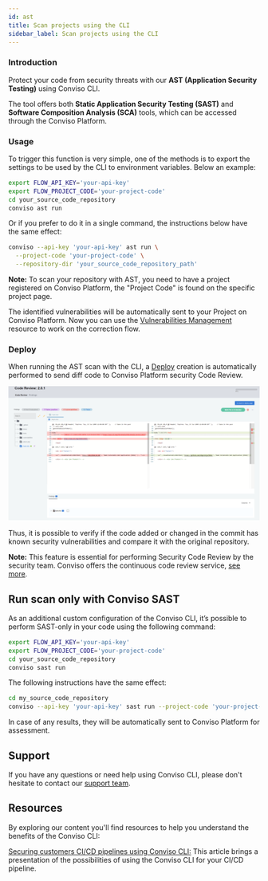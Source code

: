 ```yaml
---
id: ast
title: Scan projects using the CLI
sidebar_label: Scan projects using the CLI
---
```


### Introduction

Protect your code from security threats with our **AST (Application Security Testing)** using Conviso CLI. 

The tool offers both **Static Application Security Testing (SAST)** and **Software Composition Analysis (SCA)** tools, which can be accessed through the Conviso Platform.


### Usage

To trigger this function is very simple, one of the methods is to export the settings to be used by the CLI to environment variables. Below an example:

```bash
export FLOW_API_KEY='your-api-key'
export FLOW_PROJECT_CODE='your-project-code'
cd your_source_code_repository
conviso ast run
```

Or if you prefer to do it in a single command, the instructions below have the same effect:

```bash
conviso --api-key 'your-api-key' ast run \
  --project-code 'your-project-code' \
  --repository-dir 'your_source_code_repository_path'
```

**Note:** To scan your repository with AST, you need to have a project registered on Conviso Platform, the "Project Code" is found on the specific project page.

The identified vulnerabilities will be automatically sent to your Project on Conviso Platform. Now you can use the [Vulnerabilities Management](../general/vulnerabilities_management.md) resource to work on the correction flow.

### Deploy

When running the AST scan with the CLI, a [Deploy](../guides/code-review-strategies.md) creation is automatically performed to send diff code to Conviso Platform security Code Review. 

<div style={{textAlign: 'center'}}>

![img](../../static/img/cli-ast1.png)

</div>

Thus, it is possible to verify if the code added or changed in the commit has known security vulnerabilities and compare it with the original repository. 

**Note:** This feature is essential for performing Security Code Review by the security team. Conviso offers the continuous code review service, [see more](https://bit.ly/457M2Cb).


## Run scan only with Conviso SAST

As an additional custom configuration of the Conviso CLI, it’s possible to perform SAST-only in your code using the following command:

```bash
export FLOW_API_KEY='your-api-key'
export FLOW_PROJECT_CODE='your-project-code'
cd your_source_code_repository
conviso sast run
```

The following instructions have the same effect:

```bash
cd my_source_code_repository
conviso --api-key 'your-api-key' sast run --project-code 'your-project-code'
```

In case of any results, they will be automatically sent to Conviso Platform for assessment.

## Support
If you have any questions or need help using Conviso CLI, please don't hesitate to contact our [support team](mailto:support@convisoappsec.com).

## Resources
By exploring our content you'll find resources to help you understand the benefits of the Conviso CLI:

[Securing customers CI/CD pipelines using Conviso CLI:](https://bit.ly/3LS1oD7) This article brings a presentation of the possibilities of using the Conviso CLI for your CI/CD pipeline.